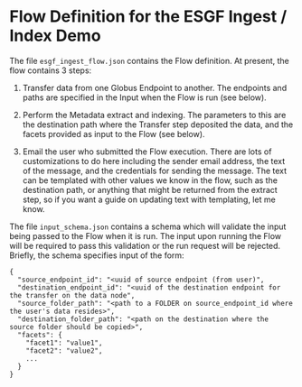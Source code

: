 # Flow Definition for the ESGF Ingest / Index Demo

The file `esgf_ingest_flow.json` contains the Flow definition. At present, the flow contains 3 steps:

1. Transfer data from one Globus Endpoint to another. The endpoints and paths are specified in the Input when the Flow is run (see below).

2. Perform the Metadata extract and indexing. The parameters to this are the destination path where the Transfer step deposited the data, and the facets provided as input to the Flow (see below).

3. Email the user who submitted the Flow execution. There are lots of customizations to do here including the sender email address, the text of the message, and the credentials for sending the message. The text can be templated with other values we know in the flow, such as the destination path, or anything that might be returned from the extract step, so if you want a guide on updating text with templating, let me know.

The file `input_schema.json` contains a schema which will validate the input being passed to the Flow when it is run. The input upon running the Flow will be required to pass this validation or the run request will be rejected. Briefly, the schema specifies input of the form:

```
{
  "source_endpoint_id": "<uuid of source endpoint (from user)",
  "destination_endpoint_id": "<uuid of the destination endpoint for the transfer on the data node",
  "source_folder_path": "<path to a FOLDER on source_endpoint_id where the user's data resides>",
  "destination_folder_path": "<path on the destination where the source folder should be copied>",
  "facets": {
    "facet1": "value1",
    "facet2": "value2",
    ...
  }
}
```

